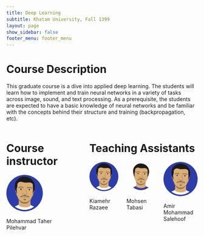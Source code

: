 ```yaml
---
title: Deep Learning
subtitle: Khatam University, Fall 1399
layout: page
show_sidebar: false
footer_menu: footer_menu
---
```


# Course Description

This graduate course is a dive into applied deep learning. The students will learn how to implement and train neural networks in a variety of tasks across image, sound, and text processing. As a prerequisite, the students are expected to have a basic knowledge of neural networks and be familiar with the concepts behind their structure and training (backpropagation, etc).

<div class="container">
 <div class="columns is-multiline">            
  <div class="column is-4">
   <h1>
    Course instructor
   </h1>
   <div class="column is-6 has-text-centered">
    <img src="./MeVectorized4.png" height="auto" width="96" style="border-radius:100%">
    <p class="subtitle is-5">Mohammad Taher<br>Pilehvar</p>
   </div>
  </div>
  <div class="column is-8">
   <h1>
    Teaching Assistants
   </h1>
   <div class="columns is-multiline">
    <div class="column is-3 has-text-centered">
     <img src="./MeVectorized4.png" height="auto" width="96" style="border-radius:100%">
     <p class="subtitle is-5">Kiamehr<br>Razaee</p>
    </div>
    <div class="column is-3 has-text-centered">
     <img src="./MeVectorized3.jpg" height="auto" width="96" style="border-radius:100%">
     <p class="subtitle is-5">Mohsen<br>Tabasi</p>
    </div>
    <div class="column is-3 has-text-centered">
     <img src="./MeVectorized4.png" height="auto" width="96" style="border-radius:100%">
     <p class="subtitle is-5">Amir Mohammad<br>Salehoof</p>
    </div>
 </div>
</div>
